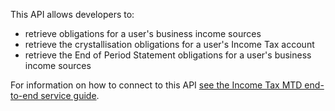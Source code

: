 This API allows developers to: 

* retrieve obligations for a user's business income sources 
* retrieve the crystallisation obligations for a user's Income Tax account 
* retrieve the End of Period Statement obligations for a user's business income sources

For information on how to connect to this API [see the Income Tax MTD end-to-end service guide](https://developer.service.hmrc.gov.uk/guides/income-tax-mtd-end-to-end-service-guide/).